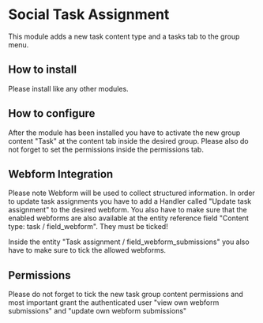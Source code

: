 # Social Task Assignment
This module adds a new task content type and a tasks tab to the group menu.

## How to install
Please install like any other modules.

## How to configure
After the module has been installed you have to activate the new group content "Task" at the content tab inside the desired group. Please also do not forget to set the permissions inside the permissions tab.

## Webform Integration
Please note Webform will be used to collect structured information. In order to update task assignments you have to add a Handler called "Update task assignment" to the desired webform. You also have to make sure that the enabled webforms are also available at the entity reference field "Content type: task / field_webform". They must be ticked! 

Inside the entity "Task assignment / field_webform_submissions" you also have to make sure to tick the allowed webforms.

## Permissions
Please do not forget to tick the new task group content permissions and most important grant the authenticated user "view own webform submissions" and "update own webform submissions"





